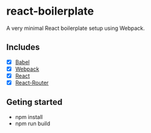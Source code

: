 # react-boilerplate

A very minimal React boilerplate setup using Webpack.

## Includes

- [x] [Babel](https://github.com/babel/babel)
- [x] [Webpack](https://github.com/webpack/webpack)
- [x] [React](https://github.com/facebook/react)
- [x] [React-Router](https://github.com/reactjs/react-router)

## Geting started

* npm install
* npm run build
